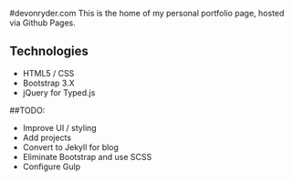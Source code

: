 #devonryder.com
This is the home of my personal portfolio page, hosted via Github Pages.

## Technologies
* HTML5 / CSS
* Bootstrap 3.X
* jQuery for Typed.js

##TODO:
* Improve UI / styling
* Add projects
* Convert to Jekyll for blog
* Eliminate Bootstrap and use SCSS
* Configure Gulp
